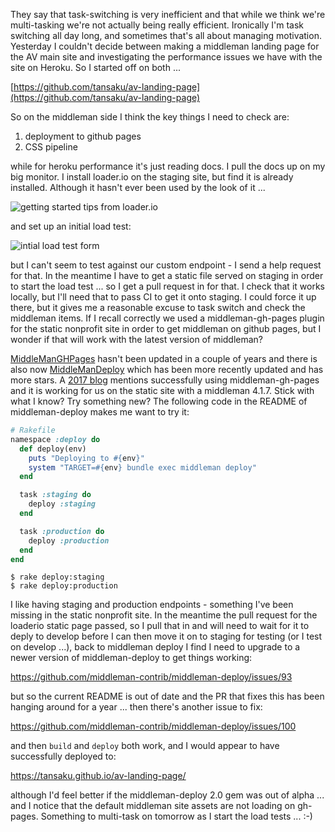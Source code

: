 They say that task-switching is very inefficient and that while we think we're multi-tasking we're not actually being really efficient.  Ironically I'm task switching all day long, and sometimes that's all about managing motivation.  Yesterday I couldn't decide between making a middleman landing page for the AV main site and investigating the performance issues we have with the site on Heroku.  So I started off on both ...

[https://github.com/tansaku/av-landing-page](https://github.com/tansaku/av-landing-page)

So on the middleman side I think the key things I need to check are:

1. deployment to github pages
2. CSS pipeline

while for heroku performance it's just reading docs.  I pull the docs up on my big monitor.  I install loader.io on the staging site, but find it is already installed.  Although it hasn't ever been used by the look of it ...

![getting started tips from loader.io](https://dl.dropbox.com/s/reu4c637j16izcc/Screenshot%202017-10-18%2009.58.50.png?dl=0)

and set up an initial load test:

![intial load test form](https://dl.dropbox.com/s/lx5yei9gm1udy6w/Screenshot%202017-10-18%2010.00.06.png?dl=0)

but I can't seem to test against our custom endpoint - I send a help request for that.  In the meantime I have to get a static file served on staging in order to start the load test ... so I get a pull request in for that.  I check that it works locally, but I'll need that to pass CI to get it onto staging.  I could force it up there, but it gives me a reasonable excuse to task switch and check the middleman items.  If I recall correctly we used a middleman-gh-pages plugin for the static nonprofit site in order to get middleman on github pages, but I wonder if that will work with the latest version of middleman?

[MiddleManGHPages](https://github.com/edgecase/middleman-gh-pages) hasn't been updated in a couple of years and there is also now [MiddleManDeploy](https://github.com/middleman-contrib/middleman-deploy) which has been more recently updated and has more stars.  A [2017 blog](https://ashfurrow.com/blog/building-static-sites-with-middleman/) mentions successfully using middleman-gh-pages and it is working for us on the static site with a middleman 4.1.7.  Stick with what I know? Try something new?  The following code in the README of middleman-deploy makes me want to try it:

```rb
# Rakefile
namespace :deploy do
  def deploy(env)
    puts "Deploying to #{env}"
    system "TARGET=#{env} bundle exec middleman deploy"
  end

  task :staging do
    deploy :staging
  end

  task :production do
    deploy :production
  end
end
```
```
$ rake deploy:staging
$ rake deploy:production
```

I like having staging and production endpoints - something I've been missing in the static nonprofit site.  In the meantime the pull request for the loaderio static page passed, so I pull that in and will need to wait for it to deply to develop before I can then move it on to staging for testing (or I test on develop ...), back to middleman deploy I find I need to upgrade to a newer version of middleman-deploy to get things working:

https://github.com/middleman-contrib/middleman-deploy/issues/93

but so the current README is out of date and the PR that fixes this has been hanging around for a year ... then there's another issue to fix:

https://github.com/middleman-contrib/middleman-deploy/issues/100

and then `build` and `deploy` both work, and I would appear to have successfully deployed to:

https://tansaku.github.io/av-landing-page/

although I'd feel better if the middleman-deploy 2.0 gem was out of alpha ... and I notice that the default middleman site assets are not loading on gh-pages.  Something to multi-task on tomorrow as I start the load tests ... :-)

